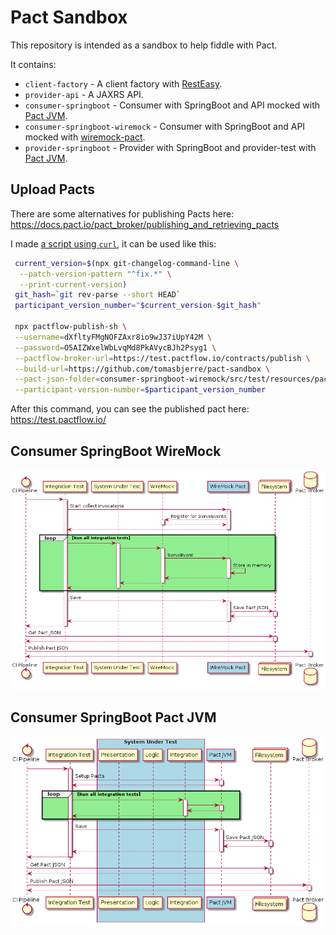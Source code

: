 # Pact Sandbox

This repository is intended as a sandbox to help fiddle with Pact.

It contains:

 - `client-factory` - A client factory with [RestEasy](https://resteasy.dev/).
 - `provider-api` - A JAXRS API.
 - `consumer-springboot` - Consumer with SpringBoot and API mocked with [Pact JVM](https://docs.pact.io/implementation_guides/jvm).
 - `consumer-springboot-wiremock` - Consumer with SpringBoot and API mocked with [wiremock-pact](https://github.com/wiremock/wiremock-pact).
 - `provider-springboot` - Provider with SpringBoot and provider-test with [Pact JVM](https://docs.pact.io/implementation_guides/jvm).

## Upload Pacts

There are some alternatives for publishing Pacts here: https://docs.pact.io/pact_broker/publishing_and_retrieving_pacts

I made [a script using `curl`](https://github.com/tomasbjerre/pactflow-publish-sh), it can be used like this:

```sh
 current_version=$(npx git-changelog-command-line \
  --patch-version-pattern "^fix.*" \
  --print-current-version)
 git_hash=`git rev-parse --short HEAD`
 participant_version_number="$current_version-$git_hash"

 npx pactflow-publish-sh \
 --username=dXfltyFMgNOFZAxr8io9wJ37iUpY42M \
 --password=O5AIZWxelWbLvqMd8PkAVycBJh2Psyg1 \
 --pactflow-broker-url=https://test.pactflow.io/contracts/publish \
 --build-url=https://github.com/tomasbjerre/pact-sandbox \
 --pact-json-folder=consumer-springboot-wiremock/src/test/resources/pact-json \
 --participant-version-number=$participant_version_number
```

After this command, you can see the published pact here: https://test.pactflow.io/

## Consumer SpringBoot WireMock

![Pact With WireMock](/docs/pact-with-wiremock.png)

## Consumer SpringBoot Pact JVM

![Pact With Pact JVM](/docs/pact-with-pactjvm.png)